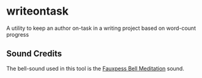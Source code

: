 # writeontask
A utility to keep an author on-task in a writing project based on word-count progress

## Sound Credits
The bell-sound used in this tool is the
[Fauxpess Bell Meditation](https://www.freesound.org/people/fauxpress/sounds/42095/)
sound.